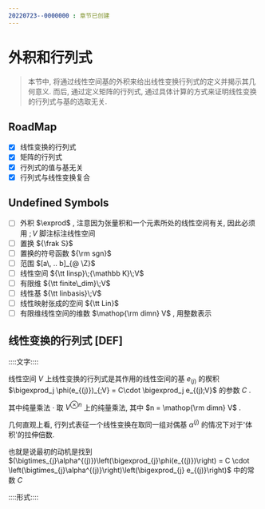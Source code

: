 ```yaml
---
20220723--0000000 : 章节已创建
---
```

# 外积和行列式

> 本节中, 将通过线性空间基的外积来给出线性变换行列式的定义并揭示其几何意义. 
> 而后, 通过定义矩阵的行列式, 通过具体计算的方式来证明线性变换的行列式与基的选取无关. 

## RoadMap

- [x] 线性变换的行列式
- [x] 矩阵的行列式
- [x] 行列式的值与基无关
- [x] 行列式与线性变换复合

## Undefined Symbols

- [ ] 外积 $\exprod$ , 注意因为张量积和一个元素所处的线性空间有关, 因此必须用 $;V$ 脚注标注线性空间
- [ ] 置换 ${\frak S}$
- [ ] 置换的符号函数 ${\rm sgn}$
- [ ] 范围 $[a\, .. b]_{@ \Z}$
- [ ] 线性空间 ${\tt linsp}\;{\mathbb K}\;V$
- [ ] 有限维 ${\tt finite\_dim}\;V$
- [ ] 线性基 ${\tt linbasis}\;V$
- [ ] 线性映射张成的空间 ${\tt Lin}$
- [ ] 有限维线性空间的维数 $\mathop{\rm dimn} V$ , 用整数表示

## 线性变换的行列式 [DEF]

::::文字::::

线性空间 $V$ 上线性变换的行列式是其作用的线性空间的基 $e_{(j)}$ 的楔积 $\bigexprod_j \phi(e_{(j)})_{;V} = C\cdot \bigexprod_j e_{(j);V}$ 的参数 $C$ . 

其中纯量乘法 $\cdot$ 取 $V^{\otimes n}$ 上的纯量乘法, 其中 $n = \mathop{\rm dimn} V$ . 

几何直观上看, 行列式表征一个线性变换在取同一组对偶基 $\alpha^{(j)}$ 的情况下对于'体积'的拉伸倍数. 

也就是说最初的动机是找到 $(\bigtimes_{j}\alpha^{(j)})\left(\bigexprod_{j}\phi(e_{(j)})\right) = C \cdot \left(\bigtimes_{j}\alpha^{(j)}\right)\left(\bigexprod_{j} e_{(j)}\right)$ 中的常数 $C$

::::形式::::


